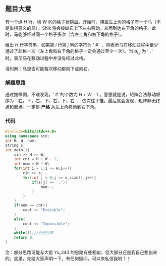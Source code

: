 ## 题目大意
有一个纵 $H$ 行，横 $W$ 列的格子状棋盘。开始时，棋盘左上角的格子有一个马（不是象棋意义的马）。Shik 将会操纵它上下左右移动，从而到达右下角的格子。此时，马能够经过同一个格子多次（含左上角和右下角的格子）。

给出 $H$ 行字符串，如果第 $i$ 行第 $j$ 列的字符为 ' # ' ，则表示马在移动过程中至少通过了此格一次（左上角和右下角的格子一定会通过至少一次）。当 $a_{i,j}$
  为 ' . ' 时，表示马在移动过程中并没有经过此格。

请判断：马是否可能每次移动都向下或向右。

### 解题思路
 通过推样例，不难发现，‘ # ’的个数为 $H + W - 1$ 。意思就是说，矩阵合法移动顺序为：右，下，右，下，右，下，右. . . 依次往下推。最后就会发现，矩阵非无终点和起点。一定是 **严格** 从左上角移动到右下角。
 
### 代码
```cpp
#include<bits/stdc++.h>
using namespace std;
int H, W, num;
string s;
int main(){
	cin >> H >> W;
	int cnt = H + W - 1;
	int num = H * W;
	for(int i = 1;i <= H;i++){	
		cin >> s;
		for(int j = 0;j <= s.size();j++){
			if(s[j] == '.'){
				num--;
			}
		}
	}
	if(num == cnt){
		cout << "Possible"; 
	}
	else{
		cout << "Impossible";
	}
	while(1);//杜绝抄袭 
	return 0;
}
```
注：部分思路可能与大佬 Yu_343 的思路有些相似，但大部分还是我自己想出来的。这里，先给大家声明一下，有任何疑问，可以来私信我哟！！